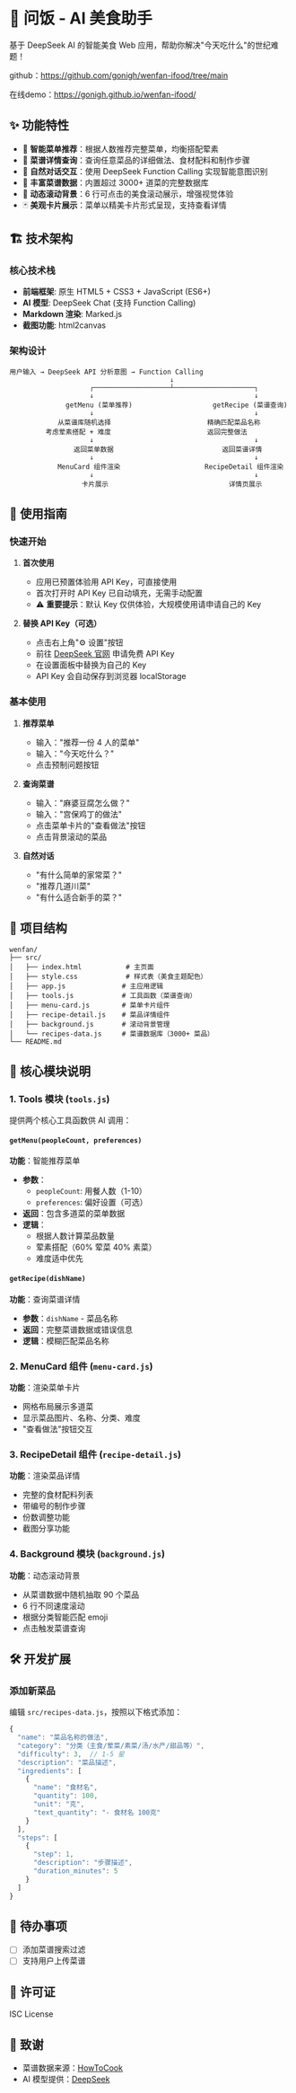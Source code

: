 # 🍜 问饭 - AI 美食助手

基于 DeepSeek AI 的智能美食 Web 应用，帮助你解决"今天吃什么"的世纪难题！

github：https://github.com/gonigh/wenfan-ifood/tree/main

在线demo：https://gonigh.github.io/wenfan-ifood/

## ✨ 功能特性

- 🎯 **智能菜单推荐**：根据人数推荐完整菜单，均衡搭配荤素
- 📖 **菜谱详情查询**：查询任意菜品的详细做法、食材配料和制作步骤
- 🤖 **自然对话交互**：使用 DeepSeek Function Calling 实现智能意图识别
- 💾 **丰富菜谱数据**：内置超过 3000+ 道菜的完整数据库
- 🎨 **动态滚动背景**：6 行可点击的美食滚动展示，增强视觉体验
- 🃏 **美观卡片展示**：菜单以精美卡片形式呈现，支持查看详情

## 🏗️ 技术架构

### 核心技术栈

- **前端框架**: 原生 HTML5 + CSS3 + JavaScript (ES6+)
- **AI 模型**: DeepSeek Chat (支持 Function Calling)
- **Markdown 渲染**: Marked.js
- **截图功能**: html2canvas

### 架构设计

```
用户输入 → DeepSeek API 分析意图 → Function Calling
                                        ↓
                    ┌───────────────────┴────────────────────┐
                    ↓                                        ↓
              getMenu (菜单推荐)                    getRecipe (菜谱查询)
                    ↓                                        ↓
            从菜谱库随机选择                        精确匹配菜品名称
         考虑荤素搭配 + 难度                        返回完整做法
                    ↓                                        ↓
                返回菜单数据                           返回菜谱详情
                    ↓                                        ↓
            MenuCard 组件渲染                     RecipeDetail 组件渲染
                    ↓                                        ↓
                  卡片展示                              详情页展示
```

## 🚀 使用指南

### 快速开始

1. **首次使用**
   - 应用已预置体验用 API Key，可直接使用
   - 首次打开时 API Key 已自动填充，无需手动配置
   - ⚠️ **重要提示**：默认 Key 仅供体验，大规模使用请申请自己的 Key

2. **替换 API Key（可选）**
   - 点击右上角"⚙️ 设置"按钮
   - 前往 [DeepSeek 官网](https://platform.deepseek.com/api_keys) 申请免费 API Key
   - 在设置面板中替换为自己的 Key
   - API Key 会自动保存到浏览器 localStorage

### 基本使用

1. **推荐菜单**
   - 输入："推荐一份 4 人的菜单"
   - 输入："今天吃什么？"
   - 点击预制问题按钮

2. **查询菜谱**
   - 输入："麻婆豆腐怎么做？"
   - 输入："宫保鸡丁的做法"
   - 点击菜单卡片的"查看做法"按钮
   - 点击背景滚动的菜品

3. **自然对话**
   - "有什么简单的家常菜？"
   - "推荐几道川菜"
   - "有什么适合新手的菜？"

## 📁 项目结构

```
wenfan/
├── src/
│   ├── index.html           # 主页面
│   ├── style.css            # 样式表（美食主题配色）
│   ├── app.js              # 主应用逻辑
│   ├── tools.js            # 工具函数（菜谱查询）
│   ├── menu-card.js        # 菜单卡片组件
│   ├── recipe-detail.js    # 菜品详情组件
│   ├── background.js       # 滚动背景管理
│   └── recipes-data.js     # 菜谱数据库（3000+ 菜品）
└── README.md
```

## 🔧 核心模块说明

### 1. Tools 模块 (`tools.js`)

提供两个核心工具函数供 AI 调用：

#### `getMenu(peopleCount, preferences)`
**功能**：智能推荐菜单
- **参数**：
  - `peopleCount`: 用餐人数（1-10）
  - `preferences`: 偏好设置（可选）
- **返回**：包含多道菜的菜单数据
- **逻辑**：
  - 根据人数计算菜品数量
  - 荤素搭配（60% 荤菜 40% 素菜）
  - 难度适中优先

#### `getRecipe(dishName)`
**功能**：查询菜谱详情
- **参数**：`dishName` - 菜品名称
- **返回**：完整菜谱数据或错误信息
- **逻辑**：模糊匹配菜品名称

### 2. MenuCard 组件 (`menu-card.js`)

**功能**：渲染菜单卡片
- 网格布局展示多道菜
- 显示菜品图片、名称、分类、难度
- "查看做法"按钮交互

### 3. RecipeDetail 组件 (`recipe-detail.js`)

**功能**：渲染菜品详情
- 完整的食材配料列表
- 带编号的制作步骤
- 份数调整功能
- 截图分享功能

### 4. Background 模块 (`background.js`)

**功能**：动态滚动背景
- 从菜谱数据中随机抽取 90 个菜品
- 6 行不同速度滚动
- 根据分类智能匹配 emoji
- 点击触发菜谱查询


## 🛠️ 开发扩展

### 添加新菜品

编辑 `src/recipes-data.js`，按照以下格式添加：

```javascript
{
  "name": "菜品名称的做法",
  "category": "分类（主食/荤菜/素菜/汤/水产/甜品等）",
  "difficulty": 3,  // 1-5 星
  "description": "菜品描述",
  "ingredients": [
    {
      "name": "食材名",
      "quantity": 100,
      "unit": "克",
      "text_quantity": "- 食材名 100克"
    }
  ],
  "steps": [
    {
      "step": 1,
      "description": "步骤描述",
      "duration_minutes": 5
    }
  ]
}
```


## 📝 待办事项

- [ ] 添加菜谱搜索过滤
- [ ] 支持用户上传菜谱

## 📄 许可证

ISC License

## 🙏 致谢

- 菜谱数据来源：[HowToCook](https://github.com/Anduin2017/HowToCook)
- AI 模型提供：[DeepSeek](https://www.deepseek.com/)

